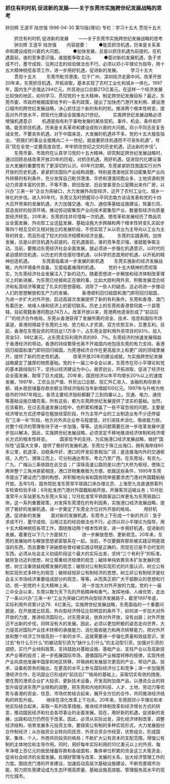 ### 抓住有利时机  促进新的发展——关于东莞市实施跨世纪发展战略的思考
钟剑辉  王道平  陆世强
1998-04-30
第10版(理论)
专栏：学习十五大  贯彻十五大

　　抓住有利时机  促进新的发展
　　——关于东莞市实施跨世纪发展战略的思考
　　钟剑辉  王道平  陆世强
　　内容提要：
　　●能否抓住机遇，历来是关系革命和建设成败兴衰的大问题。
　　●加快发展，总是以抓住机遇为前提的。在机遇面前，谁的竞争意识强，谁就能争取主动。
　　●面对新的发展机遇，急于求成不行，墨守成规、沿用过去的经验做法也不行。必须以邓小平理论为指导，用十五大精神统揽各项工作，进一步用好机遇，促进新的发展。
　　学习十五大
　　贯彻十五大
　　东莞市毗邻港澳，位于广州、深圳经济走廊中间。改革开放20年来，东莞抓住机遇，开拓进取，基本实现了农村工业化和城乡一体化。1997年，国内生产总值达294亿元，外贸进出口总额213亿美元。在这样一个经济发展比较快的地区，如何学习、贯彻党的十五大精神，制定跨世纪发展目标？最近，东莞市委、市政府根据国家给予的一系列政策，提出了加快虎门港开发利用、建设港口城市的跨世纪发展战略，决心抓住这个新的有利时机，推进两个根本性转变，提高对外开放水平，把现代化建设全面推向21世纪。
　　实施跨世纪发展战略必须增强机遇意识
　　机遇是指有利于事物发展的某些契机、事件、机会、条件和环境。能否抓住机遇，历来是关系革命和建设成败兴衰的大问题。邓小平同志反复告诫全党，不要丧失机遇，对于中国来说，大发展的机遇并不多。党的十五大报告指出，“把我们的事业全面推向二十一世纪，就是要抓住机遇而不可丧失机遇”，号召“现在全党一定要高度自觉，牢牢抓住世纪之交的历史机遇，迈出新的步伐”。
　　东莞市委、市政府在认真学习党的十五大精神，研究制定跨世纪发展战略时，通过回顾总结改革开放20年的历程，对抓住机遇，用好机遇，促进现代化建设事业大发展的重要性有了更深切的认识。80年代初期，东莞紧紧抓住我国实行对外开放的历史机遇，紧紧抓住国际产业结构调整，特别是港澳地区劳动密集型产业向外转移的有利条件，充分发挥自己毗邻港澳、华侨和港澳同胞众多、土地资源和劳动力资源丰富的优势，不等不靠，把旧饭堂、旧会堂甚至办公室腾出来作厂房，以兴办“三来一补”企业为突破口，大力发展外向型经济，迈开了农村工业化、城乡一体化的步伐。进入90年代，东莞又及时把握邓小平同志南方谈话发表和党的十四大召开带来的发展机遇，大力加强交通、电力、通信等基础设施建设，筑巢引凤，营造良好的投资环境，推动劳动密集型产业向技术密集型产业、数量型经济向质量型经济转变。20年来，东莞抓住并珍惜每一次机遇，使改革和发展经历了商品农业全面发展、外向型工业迅猛发展、基础设施大步跨越和两个根本性转变扎实起步等四个相互交织又相对独立的发展阶段，不但实现了从以农业为主导向以工业为主导的转变，而且形成了较大的经济规模和经济总量。
　　东莞的实践表明，加快发展，总是以抓住机遇为前提的。在机遇面前，谁的竞争意识强，谁就能争取主动。当前，要推动东莞经济社会全面发展，就必须进一步强化机遇意识，以时代的紧迫感抓住机遇，以历史的责任感珍惜机遇，以科学的态度用好机遇，以开拓的精神创造机遇。
　　东莞面临着进一步发展的新机遇
　　东莞实施新的经济发展战略，内外环境条件具备，又面临着难得的机遇。
　　党的十五大精神的贯彻落实，为东莞经济社会发展注入了新的动力。随着思想进一步解放和经济体制改革理论上的新进展，为东莞已经做和正在做的事，比如大胆利用外资、积极发展混合经济和私营经济等奠定了扎实的思想基础，消除了一些人的疑虑。这必将进一步推动人们的思想解放和生产力的发展。
　　香港顺利回归祖国和澳门即将回归祖国，为进一步扩大对外开放、启动高层次发展提供了新的有利条件。东莞和香港、澳门有着历史、地缘人缘和经济上的密切联系。历史上的东莞和香港曾同属一个县管辖，目前莞籍香港同胞达74万人。改革开放以来，莞港两地逐渐形成了“前店后厂”的经济合作格局。东莞从香港获得了发展所需的资金、技术、信息和国际市场渠道，香港则得益于东莞的土地、劳力和人才资源，双方优势互补，互惠互利。目前，香港在东莞投资的项目达1.1万多个，占东莞全部利用外资项目的93％，投入资金53．98亿美元，占东莞实际利用外资的89．7％。东莞经济的快速发展得益于香港经济的带动，香港的持续繁荣也离不开祖国内地包括东莞的有力支持。香港回归祖国和澳门即将回归祖国，为莞港经济合作在更高层次上和更广阔的领域里展开，提供了新的历史性机遇。
　　改革开放20年的建设成就，为实施跨世纪发展战略奠定了雄厚的物质基础。党的十一届三中全会以来，东莞市在邓小平理论和党的基本路线指引下，坚持以经济建设为中心，艰苦创业，开拓进取，促进了经济社会全面发展，取得了巨大成就。20年来，国民经济以年平均增长20％以上的速度发展。1997年，工农业总产值、外贸出口总额、现汇外汇收入、金融机构存款余额、城乡居民储蓄存款余额五项经济指标当年新增超100亿元。1997年与升格为地级市的1987年相比，各项主要经济指标都翻了三到四番以上。交通、电力、通信等基础设施日臻完善。所有这些，都为东莞跨世纪发展提供了坚实的基础。当然，应该看到，在过去高速发展过程中，也积累和掩盖了一些不容忽视的问题。主要是经济增长方式还停留在粗放经营阶段，作为主导产业的工业制造业有不少还停留在“三来一补”阶段，地方对外资企业参与程度低，对引进技术消化、吸收能力弱，对整个经济的管理有待于进一步加强，等等。这些问题需要在进一步改革发展中逐步加以解决。因此，实施跨世纪发展战略，必须坚定不移地推进经济体制和经济增长方式的根本性转变。
　　国家给予的支持，为实施港口经济发展战略，做好“国际性”这篇大文章，提供了极好的发展机遇。东莞位于珠江出海口，拥有海岸线60多公里，航道深，泊稳条件好，港口的开发前景相当广阔；是连接海内外的交通枢纽，入虎门，溯珠江而上，可分别通达粤东、粤北乃至广西。在东莞站，有京九、广九、广梅汕三条铁路在此交会；广深珠高速公路则是以虎门大桥为枢纽，使珠江两岸整个三角洲紧密相连，港口货物集散极为方便。依据这些条件，1995年东莞市提出了建设虎门港的构想，并积极地向省和国务院申报要求虎门港对外国籍船舶开放。去年5月，国务院批准东莞常平铁路口岸办理北京、上海至九龙直通旅客列车检查检验手续；6月批准虎门港对外国籍船舶开放，开展客货运输业务；10月批准常平火车站更名为东莞火车站；12月批准常平铁路客运口岸更名为东莞铁路口岸。这一系列重要政策，对发挥东莞潜在的有利因素，实施港口经济发展战略，提供了极好的发展机遇，进一步奠定了东莞全方位对外开放的格局。
　　用好机遇，促进新的发展
　　面对新的发展机遇，东莞市上下形成一个新的共识：急于求成不行，墨守成规、沿用过去的经验做法也不行。必须以邓小平理论为指导，用十五大精神统揽各项工作，围绕推动两个根本性转变，进一步用好机遇，促进新的发展。着重在以下几个方面努力：
　　进一步解放思想、更新观念。20年来，东莞的发展始终与解放思想紧密联系在一起。当前，不仅要摒弃那些被实践证明是错误的东西，而且要敢于突破那些曾经被实践证明是正确的，而现在已是不合时宜的东西。必须从社会主义初级阶段这个最大的实际出发，坚持“三个有利于”的标准，破除急功近利思想，树立尊重经济规律的观念；破除单纯依靠资本扩张发展的思想，树立注重效益规模发展的观念；破除对公有制实现形式的片面认识，树立公有制实现形式多样化的观念；破除歧视非公有制经济的思想，树立非公有制经济是社会主义市场经济重要组成部分的观念，等等。从而真正把广大干部群众的思想和行动，统一到党的十五大精神上来。
　　进一步加大对外开放的力度。党的十一届三中全会以来，东莞以敢为天下先的开拓精神和勇气，发挥地缘、人缘优势，走出了一条以兴办“三来一补”工业为突破口的外向型经济发展路子，截至1997年底，实际利用外资累计达79．6亿美元。实施跨世纪发展战略，东莞面临的一个重要问题是，在开放度比较高、外向型经济特征比较明显的条件下，如何进一步加大对外开放的力度，推进经济国际化。对东莞来说，放弃对外开放，没有出路；对外开放迈不出新的步伐，同样没有大的发展。因此，必须以更加积极的姿态走向世界，大力提高对国际产业技术转移的承接能力、消化吸收能力和再次转移能力，把对外开放和整个经济工作提高到一个新的水平。这就需要进一步强化质量和效益意识，变过去“有什么引什么”的被动型引资为“缺什么引什么”的主动型引资，加强对引资的调控，实行产业倾斜政策，支持鼓励对基础设施、基础产业、支柱产业以及高新技术产业等的投资；进一步拓展国际市场，遵循国际产业梯度转移的规律，实现传统产业向其他发展中国家和地区转移，并吸纳和发展层次更高的产业，带动产品、技术、设备和劳务的输出，在更高的水平上参与国际经济分工和竞争；进一步加强莞港经济合作，在巩固业已形成的“前店后厂”格局的基础上，采取切实有效的措施，使在莞的港资企业扩大投资，更新技术设备，开发高附加值产品，以港资企业的转型升级促进东莞产业结构的调整，把东莞和内地的科技、人才、土地、劳动力等优势与香港的资金、信息、市场优势结合起来，展开全方位的合作，共同推进经济结构的转型升级。
　　继续在深化改革上下功夫。20年来，东莞把邓小平理论和本地实际结合起来，采取一系列改革措施，推进经济体制改革和经济增长方式的转变，推动国民经济和社会各项事业的全面发展。现在，用好新的机遇，促进新的发展，出路和动力仍然在于改革。因此，必须从实际出发，深化经济体制改革，调整经济结构，培育发展多元投资主体。要探索公有制的多种实现形式，大力发展股份合作制经济；从办独资企业转向同民资、外资合资合作经营，优势组合，形成国家、集体、个人、外商共同投资的格局；不断扩大公有资本的支配范围，增强公有制的主体地位和主导作用。同时，用好每年实际利用的10亿美元以上的外资、每年净增上百亿元的居民储蓄存款和各级国有、集体单位积累的资金这三大笔资金，促进社会经济的全面发展。处理好管理与改革、发展的关系，加大经济管理工作的力度。围绕虎门港的开发建设，加速启动高层次基础设施建设，不断完善城市功能，努力把东莞建设成为生态环境高质量、基础设施高效能、管理服务高水平的现代化城市。
